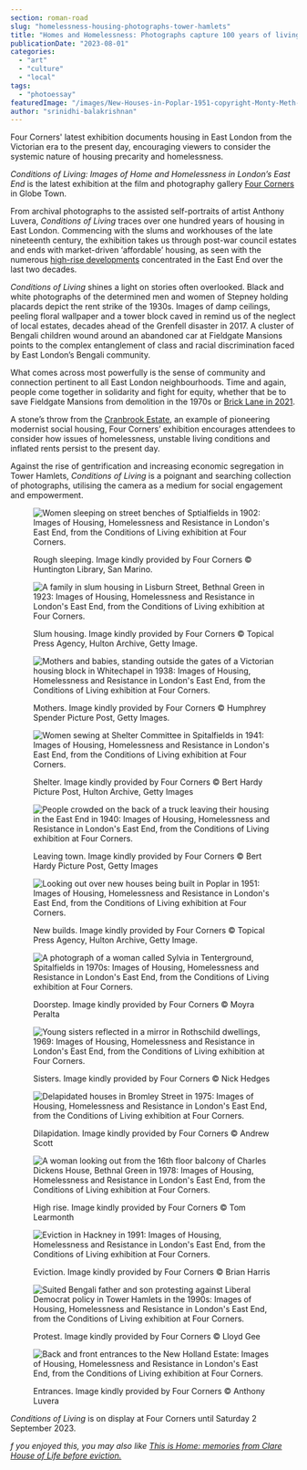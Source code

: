 ```yaml
---
section: roman-road
slug: "homelessness-housing-photographs-tower-hamlets"
title: "Homes and Homelessness: Photographs capture 100 years of living conditions in Tower Hamlets"
publicationDate: "2023-08-01"
categories: 
  - "art"
  - "culture"
  - "local"
tags: 
  - "photoessay"
featuredImage: "/images/New-Houses-in-Poplar-1951-copyright-Monty-Meth-Topical-Press-Agency-Hulton-Archive-Getty-Images.jpg"
author: "srinidhi-balakrishnan"
---
```


Four Corners' latest exhibition documents housing in East London from the Victorian era to the present day, encouraging viewers to consider the systemic nature of housing precarity and homelessness.

_Conditions of Living: Images of Home and Homelessness in London’s East End_ is the latest exhibition at the film and photography gallery [Four Corners](https://romanroadlondon.com/places/four-corners/) in Globe Town. 

From archival photographs to the assisted self-portraits of artist Anthony Luvera, _Conditions of Living_ traces over one hundred years of housing in East London. Commencing with the slums and workhouses of the late nineteenth century, the exhibition takes us through post-war council estates and ends with market-driven ‘affordable’ housing, as seen with the numerous [high-rise developments](https://www.theguardian.com/commentisfree/2023/jul/21/government-planning-canary-wharf-office-cities) concentrated in the East End over the last two decades. 

_Conditions of Living_ shines a light on stories often overlooked. Black and white photographs of the determined men and women of Stepney holding placards depict the rent strike of the 1930s. Images of damp ceilings, peeling floral wallpaper and a tower block caved in remind us of the neglect of local estates, decades ahead of the Grenfell disaster in 2017. A cluster of Bengali children wound around an abandoned car at Fieldgate Mansions points to the complex entanglement of class and racial discrimination faced by East London’s Bengali community. 

What comes across most powerfully is the sense of community and connection pertinent to all East London neighbourhoods. Time and again, people come together in solidarity and fight for equity, whether that be to save Fieldgate Mansions from demolition in the 1970s or [Brick Lane in 2021](https://whitechapellondon.co.uk/truman-brewery-development-community-reaches-boiling-point/). 

A stone’s throw from the [Cranbrook Estate](https://romanroadlondon.com/cranbrook-estate-in-pictures/), an example of pioneering modernist social housing, Four Corners’ exhibition encourages attendees to consider how issues of homelessness, unstable living conditions and inflated rents persist to the present day. 

Against the rise of gentrification and increasing economic segregation in Tower Hamlets, _Conditions of Living_ is a poignant and searching collection of photographs, utilising the camera as a medium for social engagement and empowerment.

<figure>

![Women sleeping on street benches of Sptialfields in 1902: Images of Housing, Homelessness and Resistance in London's East End, from the Conditions of Living exhibition at Four Corners.](/images/Spitalfields-Gardens-Jack-London-Collection-People-of-the-Abyss-1902-©Huntington-Library-San-Marino-California--1024x747.jpg)

<figcaption>

Rough sleeping. Image kindly provided by Four Corners © Huntington Library, San Marino.

</figcaption>

</figure>

<figure>

![A family in slum housing in Lisburn Street, Bethnal Green in 1923: Images of Housing, Homelessness and Resistance in London's East End, from the Conditions of Living exhibition at Four Corners.](/images/Slum-Housing-in-Lisburn-Street-Bethnal-Green-November-1923-©-Topical-Press-Agency-Hulton-Archive-Getty-Images-1024x746.jpg)

<figcaption>

Slum housing. Image kindly provided by Four Corners © Topical Press Agency, Hulton Archive, Getty Image.

</figcaption>

</figure>

<figure>

![Mothers and babies, standing outside the gates of a Victorian housing block in Whitechapel in 1938: Images of Housing, Homelessness and Resistance in London's East End, from the Conditions of Living exhibition at Four Corners.](/images/Whitechapel-Mothers-and-Babies-These-are-the-dwellings-1938-copyright-Humphrey-Spender-Picture-Post-Getty-Images-1024x690.jpg)

<figcaption>

Mothers. Image kindly provided by Four Corners © Humphrey Spender Picture Post, Getty Images.

</figcaption>

</figure>

<figure>

![Women sewing at Shelter Committee in Spitalfields in 1941: Images of Housing, Homelessness and Resistance in London's East End, from the Conditions of Living exhibition at Four Corners.](/images/Shelter-Committee-Sewing-Under-Spitalfields-1941-copyright-Bert-Hardy-Picture-Post-Hulton-Archive-Getty-Images-1024x742.jpg)

<figcaption>

Shelter. Image kindly provided by Four Corners © Bert Hardy Picture Post, Hulton Archive, Getty Images

</figcaption>

</figure>

<figure>

![People crowded on the back of a truck leaving their housing in the East End in 1940: Images of Housing, Homelessness and Resistance in London's East End, from the Conditions of Living exhibition at Four Corners.](/images/Leaving-Town-East-End-1940-copyright-Bert-Hardy-Picture-Post-Getty-Images-1024x665.jpg)

<figcaption>

Leaving town. Image kindly provided by Four Corners © Bert Hardy Picture Post, Getty Images

</figcaption>

</figure>

<figure>

![Looking out over new houses being built in Poplar in 1951: Images of Housing, Homelessness and Resistance in London's East End, from the Conditions of Living exhibition at Four Corners.](/images/New-Houses-in-Poplar-1951-copyright-Monty-Meth-Topical-Press-Agency-Hulton-Archive-Getty-Images-1024x821.jpg)

<figcaption>

New builds. Image kindly provided by Four Corners © Topical Press Agency, Hulton Archive, Getty Image.

</figcaption>

</figure>

<figure>

![A photograph of a woman called Sylvia in Tenterground, Spitalfields in 1970s: Images of Housing, Homelessness and Resistance in London's East End, from the Conditions of Living exhibition at Four Corners.](/images/Sylvia-in-Tenterground-Spitalfields-1970s-copyright-Moyra-Peralta-1024x1549.jpg)

<figcaption>

Doorstep. Image kindly provided by Four Corners © Moyra Peralta

</figcaption>

</figure>

<figure>

![Young sisters reflected in a mirror in Rothschild dwellings, 1969: Images of Housing, Homelessness and Resistance in London's East End, from the Conditions of Living exhibition at Four Corners.](/images/Pauline-Rump-and-her-younger-sister-reflected-Rothschild-dwellings-1969-copyright-Nick-Hedges-1024x666.jpg)

<figcaption>

Sisters. Image kindly provided by Four Corners © Nick Hedges

</figcaption>

</figure>

<figure>

![Delapidated houses in Bromley Street in 1975: Images of Housing, Homelessness and Resistance in London's East End, from the Conditions of Living exhibition at Four Corners.](/images/Bromley-Street-Stepney-1975-copyright-Andrew-Scott-1024x674.jpg)

<figcaption>

Dilapidation. Image kindly provided by Four Corners © Andrew Scott

</figcaption>

</figure>

<figure>

![A woman looking out from the 16th floor balcony of Charles Dickens House, Bethnal Green in 1978: Images of Housing, Homelessness and Resistance in London's East End, from the Conditions of Living exhibition at Four Corners.](/images/Mrs-Baldwin-16th-floor-of-Charles-Dickens-House-Mansford-Street-Estate-Bethnal-Green-1978-copyright-Tom-Learmonth-1024x677.jpg)

<figcaption>

High rise. Image kindly provided by Four Corners © Tom Learmonth

</figcaption>

</figure>

<figure>

![Eviction in Hackney in 1991: Images of Housing, Homelessness and Resistance in London's East End, from the Conditions of Living exhibition at Four Corners.](/images/Eviction-in-Hackney-April-1991-copyright-Brian-Harrisjpg-1024x692.jpg)

<figcaption>

Eviction. Image kindly provided by Four Corners © Brian Harris

</figcaption>

</figure>

<figure>

![Suited Bengali father and son protesting against Liberal Democrat policy in Tower Hamlets in the 1990s: Images of Housing, Homelessness and Resistance in London's East End, from the Conditions of Living exhibition at Four Corners.](/images/Bengali-father-and-son-protest-against-Liberal-Democrat-housing-policy-1990s-credit-Lloyd-Gee.jpg)

<figcaption>

Protest. Image kindly provided by Four Corners © Lloyd Gee

</figcaption>

</figure>

<figure>

![Back and front entrances to the New Holland Estate: Images of Housing, Homelessness and Resistance in London's East End, from the Conditions of Living exhibition at Four Corners.](/images/Anthony_Luvera_New_Holland_Estate_Conditions_of_Living-1024x723.jpg)

<figcaption>

Entrances. Image kindly provided by Four Corners © Anthony Luvera

</figcaption>

</figure>

_Conditions of Living_ is on display at Four Corners until Saturday 2 September 2023.

_f you enjoyed this, you may also like [This is Home: memories from Clare House of Life before eviction.](https://romanroadlondon.com/clare-house-evacuation-bow-memories/)_


